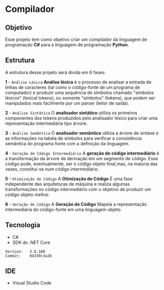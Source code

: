 # Compilador

## Objetivo
Esse projeto tem como objetivo criar um compilador da linguagem de programação **C#** para a linguagem de programação **Python**.

## Estrutura
A estrutura desse projeto será divida em 6 fases:

**1** - `Análise Léxica` **Análise léxica** é o processo de analisar a entrada de linhas de caracteres (tal como o código-fonte de um programa de computador) e produzir uma sequência de símbolos chamado "símbolos léxicos" (lexical tokens), ou somente "símbolos" (tokens), que podem ser manipulados mais facilmente por um parser (leitor de saída).

**2** -  `Análise Sintática` O **analisador sintático** utiliza os primeiros componentes dos tokens produzidos pelo analisador léxico para criar uma representação intermediária tipo árvore.

**3** - `Análise Semântica` O **analisador semântico** utiliza a árvore de sintaxe e as informações na tabela de símbolos para verificar a consistência semântica do programa fonte com a definição da linguagem.

**4** - `Geração de Código Intermediário` A **geração de código intermediário** é a transformação da árvore de derivação em um segmento de código.
Esse código pode, eventualmente, ser o código objeto final,mas, na maioria das vezes, constitui-se num código intermediário.

**5** - `Otimização de Código` A **Otimização de Código** É uma fase independente das arquiteturas de máquina e realiza algumas transformações no
código intermediário com o objetivo de produzir um código objeto melhor.

**6** - `Geração de Código` A **Geração de Código** Mapeia a representação intermediária do código-fonte em uma linguagem objeto.

## Tecnologia
* C#
* SDK do .NET Core
```
Version:   3.0.100
Commit:    04339c3a26
```

## IDE
* Visual Studio Code
